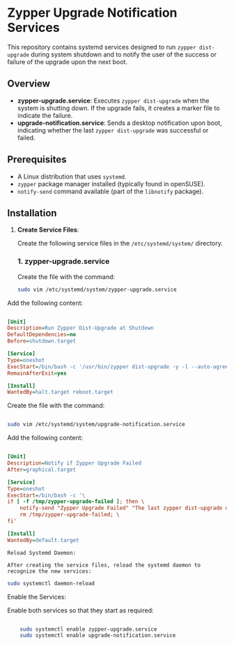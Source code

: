 # Zypper Upgrade Notification Services

This repository contains systemd services designed to run `zypper dist-upgrade` during system shutdown and to notify the user of the success or failure of the upgrade upon the next boot.

## Overview

- **zypper-upgrade.service**: Executes `zypper dist-upgrade` when the system is shutting down. If the upgrade fails, it creates a marker file to indicate the failure.
- **upgrade-notification.service**: Sends a desktop notification upon boot, indicating whether the last `zypper dist-upgrade` was successful or failed.

## Prerequisites

- A Linux distribution that uses `systemd`.
- `zypper` package manager installed (typically found in openSUSE).
- `notify-send` command available (part of the `libnotify` package).

## Installation

1. **Create Service Files**:

   Create the following service files in the `/etc/systemd/system/` directory.

   ### 1. zypper-upgrade.service

   Create the file with the command:

   ```bash
   sudo vim /etc/systemd/system/zypper-upgrade.service
   ```
Add the following content:

```ini

[Unit]
Description=Run Zypper Dist-Upgrade at Shutdown
DefaultDependencies=no
Before=shutdown.target

[Service]
Type=oneshot
ExecStart=/bin/bash -c '/usr/bin/zypper dist-upgrade -y -l --auto-agree-with-product-licenses --no-recommends || touch /tmp/zypper-upgrade-failed'
RemainAfterExit=yes

[Install]
WantedBy=halt.target reboot.target
```
Create the file with the command:

```bash

sudo vim /etc/systemd/system/upgrade-notification.service
```
Add the following content:

```ini

[Unit]
Description=Notify if Zypper Upgrade Failed
After=graphical.target

[Service]
Type=oneshot
ExecStart=/bin/bash -c '\
if [ -f /tmp/zypper-upgrade-failed ]; then \
    notify-send "Zypper Upgrade Failed" "The last zypper dist-upgrade did not complete successfully."; \
    rm /tmp/zypper-upgrade-failed; \
fi'

[Install]
WantedBy=default.target

```

    Reload Systemd Daemon:

    After creating the service files, reload the systemd daemon to recognize the new services:

```bash
sudo systemctl daemon-reload
```
Enable the Services:

Enable both services so that they start as required:

```bash

    sudo systemctl enable zypper-upgrade.service
    sudo systemctl enable upgrade-notification.service
```
